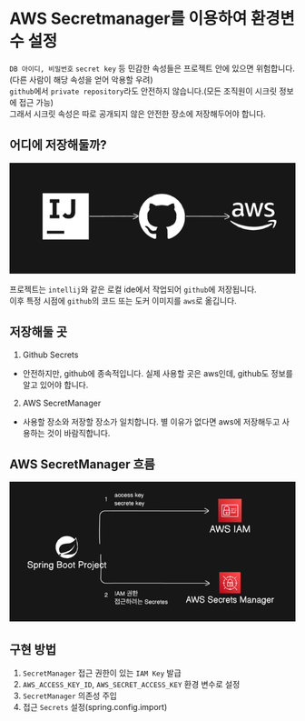 # AWS Secretmanager를 이용하여 환경변수 설정

`DB 아이디, 비밀번호` `secret key` 등 민감한 속성들은 프로젝트 안에 있으면 위험합니다.(다른 사람이 해당 속성을 얻어 악용할 우려)      
`github`에서 `private repository`라도 안전하지 않습니다.(모든 조직원이 시크릿 정보에 접근 가능)   
그래서 시크릿 속성은 따로 공개되지 않은 안전한 장소에 저장해두어야 합니다.   

## 어디에 저장해둘까?
 
![img.png](image/파일-이동.png)

프로젝트는 `intellij`와 같은 로컬 ide에서 작업되어 `github`에 저장됩니다.   
이후 특정 시점에 `github`의 코드 또는 도커 이미지를 `aws`로 옮깁니다.

## 저장해둘 곳

1. Github Secrets   
- 안전하지만, github에 종속적입니다. 실제 사용할 곳은 aws인데, github도 정보를 알고 있어야 합니다.
2. AWS SecretManager
- 사용할 장소와 저장할 장소가 일치합니다. 별 이유가 없다면 aws에 저장해두고 사용하는 것이 바람직합니다.

## AWS SecretManager 흐름
![img.png](image/img.png)

## 구현 방법

1. `SecretManager` 접근 권한이 있는 `IAM Key` 발급 
2. `AWS_ACCESS_KEY_ID`, `AWS_SECRET_ACCESS_KEY` 환경 변수로 설정
3. `SecretManager` 의존성 주입
4. 접근 `Secrets` 설정(spring.config.import)

